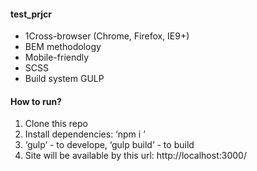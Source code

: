 #### test_prjcr
* 1Cross-browser (Chrome, Firefox, IE9+)
* BEM methodology
* Mobile-friendly
* SCSS
* Build system GULP


#### How to run?
1. Clone this repo
2. Install dependencies: ‘npm i ’
3. ‘gulp’ - to develope, ‘gulp build’ - to build
4. Site will be available by this url: http://localhost:3000/
